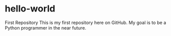 # hello-world
First Repository
This is my first repository here on GitHub. My goal is to be a Python programmer in the near future. 
